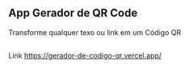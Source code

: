 ## App Gerador de QR Code

Transforme qualquer texo ou link em um Código QR

##

Link https://gerador-de-codigo-qr.vercel.app/
